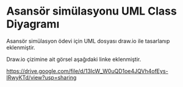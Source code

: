 # Asansör simülasyonu UML Class Diyagramı

Asansör simülasyon ödevi için UML dosyası draw.io ile tasarlanıp eklenmiştir.

Draw.io çizimine ait görsel aşağıdaki linke eklenmiştir.

https://drive.google.com/file/d/13IcW_W0uQD1oe4JQVh4ofEys-IRwyKTd/view?usp=sharing
